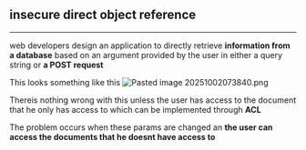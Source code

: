 ## insecure direct object reference
---
web developers design an application to directly retrieve **information from a database** based on an argument provided by the user in either a query string or **a POST request**

This looks something like this 
![Pasted image 20251002073840.png](Pasted%20image%2020251002073840.png)

Thereis nothing wrong with this unless the user has access to the document that he only has access to which can be implemented through **ACL**

The problem occurs when these params are changed an **the user can access the documents that he doesnt have access to** 